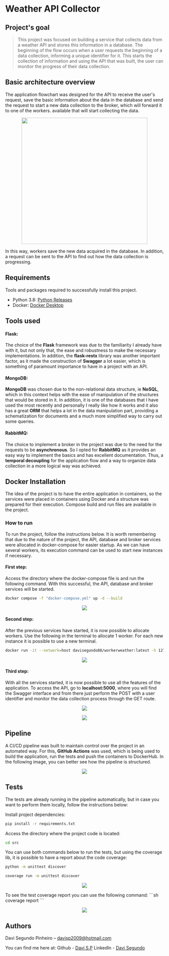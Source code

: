 # Weather API Collector

## Project's goal
> This project was focused on building a service that collects data from a weather API and stores this information in a database. The beginning of the flow occurs when a user requests the beginning of a data collection, informing a unique identifier for it. This starts the collection of information and using the API that was built, the user can monitor the progress of their data collection.

## Basic architecture overview
The application flowchart was designed for the API to receive the user's request, save the basic information about the data in the database and send the request to start a new data collection to the broker, which will forward it to one of the workers. available that will start collecting the data. 
<p align='center'>
    <img src='./docs/IT services.png' height=400>
</p>
In this way, workers save the new data acquired in the database. In addition, a request can be sent to the API to find out how the data collection is progressing.

## Requirements
Tools and packages required to successfully install this project.
- Python 3.8: [Python Releases](https://www.python.org/downloads/)
- Docker: [Docker Desktop](https://www.docker.com/products/docker-desktop/)

## Tools used
#### Flask:
The choice of the **Flask** framework was due to the familiarity I already have with it, but not only that, the ease and robustness to make the necessary implementations. In addition, the **flask-restx** library was another important factor, as it made the construction of **Swagger** a lot easier, which is something of paramount importance to have in a project with an API.

#### MongoDB:
**MongoDB** was chosen due to the non-relational data structure, ie **NoSQL**, which in this context helps with the ease of manipulation of the structures that would be stored in it. In addition, it is one of the databases that I have used the most recently and personally I really like how it works and it also has a great **ORM** that helps a lot in the data manipulation part, providing a schematization for documents and a much more simplified way to carry out some queries.

#### RabbitMQ:
The choice to implement a broker in the project was due to the need for the requests to be **asynchronous**. So I opted for **RabbitMQ** as it provides an easy way to implement the basics and has excellent documentation. Thus, a **temporal decoupling** for the application flow and a way to organize data collection in a more logical way was achieved.

## Docker Installation
The idea of the project is to have the entire application in containers, so the services were placed in containers using Docker and a structure was prepared for their execution. Compose build and run files are available in the project.



### How to run
To run the project, follow the instructions below. It is worth remembering that due to the nature of the project, the API, database and broker services were allocated in docker-compose for easier startup. As we can have several workers, its execution command can be used to start new instances if necessary.

#### First step:
Access the directory where the docker-compose file is and run the following command. With this successful, the API, database and broker services will be started.
```sh
docker compose -f "docker-compose.yml" up -d --build
```
<p align='center'>
    <img src='./docs/docker_env.png'>
</p>

#### Second step:
After the previous services have started, it is now possible to allocate workers. Use the following in the terminal to allocate 1 worker. For each new instance it is possible to use a new terminal.
```sh
docker run -it --network=host davisegundo88/workerweather:latest -h 127.0.0.1
```
<p align='center'>
    <img src='./docs/worker_terminal.png'>
</p>

#### Third step:
With all the services started, it is now possible to use all the features of the application. To access the API, go to **localhost:5000**, where you will find the Swagger interface and from there just perform the POST with a user identifier and monitor the data collection process through the GET route.

<p align='center'>
    <img src='./docs/request_success.png'>
</p>
<p align='center'>
    <img src='./docs/request_get_success.png'>
</p>


## Pipeline
A CI/CD pipeline was built to maintain control over the project in an automated way. For this, **GitHub Actions** was used, which is being used to build the application, run the tests and push the containers to DockerHub. In the following image, you can better see how the pipeline is structured.
<p align='center'>
    <img src='./docs/pipeline.png'>
</p>

## Tests
The tests are already running in the pipeline automatically, but in case you want to perform them locally, follow the instructions below:

Install project dependencies:
```sh
pip install -r requirements.txt
```
Access the directory where the project code is located:
```sh
cd src
```
You can use both commands below to run the tests, but using the coverage lib, it is possible to have a report about the code coverage:
```sh
python -m unittest discover
```
```sh
coverage run -m unittest discover
```
<p align='center'>
    <img src='./docs/test_local.png'>
</p>
To see the test coverage report you can use the following command:
```sh
coverage report
```
<p align='center'>
    <img src='./docs/test_report.png'>
</p>

## Authors

Davi Segundo Pinheiro – davisp2009@hotmail.com

You can find me here at: 
Github - [Davi S.P](https://github.com/DaviSegundo)
LinkedIn - [Davi Segundo](https://www.linkedin.com/in/davi-segundo-881401210/)